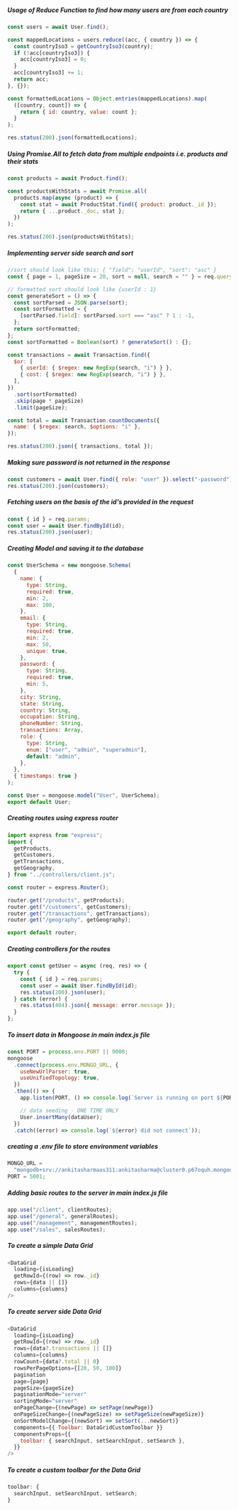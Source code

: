 ##### Usage of Reduce Function to find how many users are from each country

```js
const users = await User.find();

const mappedLocations = users.reduce((acc, { country }) => {
  const countryIso3 = getCountryIso3(country);
  if (!acc[countryIso3]) {
    acc[countryIso3] = 0;
  }
  acc[countryIso3] += 1;
  return acc;
}, {});

const formattedLocations = Object.entries(mappedLocations).map(
  ([country, count]) => {
    return { id: country, value: count };
  }
);

res.status(200).json(formattedLocations);
```

##### Using Promise.All to fetch data from multiple endpoints i.e. products and their stats

```js
const products = await Product.find();

const productsWithStats = await Promise.all(
  products.map(async (product) => {
    const stat = await ProductStat.find({ product: product._id });
    return { ...product._doc, stat };
  })
);

res.status(200).json(productsWithStats);
```

##### Implementing server side search and sort

```js
//sort should look like this: { "field": "userId", "sort": "asc" }
const { page = 1, pageSize = 20, sort = null, search = "" } = req.query;

// formatted sort should look like {userId : 1}
const generateSort = () => {
  const sortParsed = JSON.parse(sort);
  const sortFormatted = {
    [sortParsed.field]: sortParsed.sort === "asc" ? 1 : -1,
  };
  return sortFormatted;
};
const sortFormatted = Boolean(sort) ? generateSort() : {};

const transactions = await Transaction.find({
  $or: [
    { userId: { $regex: new RegExp(search, "i") } },
    { cost: { $regex: new RegExp(search, "i") } },
  ],
})
  .sort(sortFormatted)
  .skip(page * pageSize)
  .limit(pageSize);

const total = await Transaction.countDocuments({
  name: { $regex: search, $options: "i" },
});

res.status(200).json({ transactions, total });
```

##### Making sure password is not returned in the response

```js
const customers = await User.find({ role: "user" }).select("-password");
res.status(200).json(customers);
```

##### Fetching users on the basis of the id's provided in the request

```js
const { id } = req.params;
const user = await User.findById(id);
res.status(200).json(user);
```

##### Creating Model and saving it to the database

```js
const UserSchema = new mongoose.Schema(
  {
    name: {
      type: String,
      required: true,
      min: 2,
      max: 100,
    },
    email: {
      type: String,
      required: true,
      min: 2,
      max: 50,
      unique: true,
    },
    password: {
      type: String,
      required: true,
      min: 5,
    },
    city: String,
    state: String,
    country: String,
    occupation: String,
    phoneNumber: String,
    transactions: Array,
    role: {
      type: String,
      enum: ["user", "admin", "superadmin"],
      default: "admin",
    },
  },
  { timestamps: true }
);

const User = mongoose.model("User", UserSchema);
export default User;
```

##### Creating routes using express router

```js
import express from "express";
import {
  getProducts,
  getCustomers,
  getTransactions,
  getGeography,
} from "../controllers/client.js";

const router = express.Router();

router.get("/products", getProducts);
router.get("/customers", getCustomers);
router.get("/transactions", getTransactions);
router.get("/geography", getGeography);

export default router;
```

##### Creating controllers for the routes

```js
export const getUser = async (req, res) => {
  try {
    const { id } = req.params;
    const user = await User.findById(id);
    res.status(200).json(user);
  } catch (error) {
    res.status(404).json({ message: error.message });
  }
};
```

##### To insert data in Mongoose in main index.js file

```js
const PORT = process.env.PORT || 9000;
mongoose
  .connect(process.env.MONGO_URL, {
    useNewUrlParser: true,
    useUnifiedTopology: true,
  })
  .then(() => {
    app.listen(PORT, () => console.log(`Server is running on port ${PORT}`));

    // data seeding - ONE TIME ONLY
    User.insertMany(dataUser);
  })
  .catch((error) => console.log(`${error} did not connect`));
```

##### creating a .env file to store environment variables

```js
MONGO_URL =
  "mongodb+srv://ankitasharmaas311:ankitasharma@cluster0.p67oquh.mongodb.net/?retryWrites=true&w=majority";
PORT = 5001;
```

##### Adding basic routes to the server in main index.js file

```js
app.use("/client", clientRoutes);
app.use("/general", generalRoutes);
app.use("/management", managementRoutes);
app.use("/sales", salesRoutes);
```

##### To create a simple Data Grid

```js
<DataGrid
  loading={isLoading}
  getRowId={(row) => row._id}
  rows={data || []}
  columns={columns}
/>
```

##### To create server side Data Grid

```js
<DataGrid
  loading={isLoading}
  getRowId={(row) => row._id}
  rows={data?.transactions || []}
  columns={columns}
  rowCount={data?.total || 0}
  rowsPerPageOptions={[20, 50, 100]}
  pagination
  page={page}
  pageSize={pageSize}
  paginationMode="server"
  sortingMode="server"
  onPageChange={(newPage) => setPage(newPage)}
  onPageSizeChange={(newPageSize) => setPageSize(newPageSize)}
  onSortModelChange={(newSort) => setSort(...newSort)}
  components={{ Toolbar: DataGridCustomToolbar }}
  componentsProps={{
    toolbar: { searchInput, setSearchInput, setSearch },
  }}
/>
```

##### To create a custom toolbar for the Data Grid

```js
toolbar: {
  searchInput, setSearchInput, setSearch;
}
```
